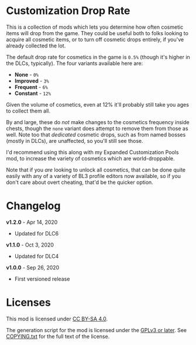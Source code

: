 Customization Drop Rate
=======================

This is a collection of mods which lets you determine how often cosmetic items
will drop from the game.  They could be useful both to folks looking to acquire
all cosmetic items, or to turn off cosmetic drops entirely, if you've already
collected the lot.

The default drop rate for cosmetics in the game is `0.5%` (though it's higher in
the DLCs, typically).  The four variants available here are:

* **None** - `0%`
* **Improved** - `3%`
* **Frequent** - `6%`
* **Constant** - `12%`

Given the volume of cosmetics, even at 12% it'll probably still take you ages to
collect them all.

By and large, these do *not* make changes to the cosmetics frequency inside
chests, though the `none` variant does attempt to remove them from those as well.
Note too that *dedicated* cosmetic drops, such as from named bosses (mostly in
DLCs), are unaffected, so you'll still see those.

I'd recommend using this along with my Expanded Customization Pools mod, to
increase the variety of cosmetics which are world-droppable.

Note that if you *are* looking to unlock all cosmetics, that can be done quite
easily with any of a variety of BL3 profile editors now available, so if you
don't care about overt cheating, that'd be the quicker option.

Changelog
=========

**v1.2.0** - Apr 14, 2020
 * Updated for DLC6

**v1.1.0** - Oct 3, 2020
 * Updated for DLC4

**v1.0.0** - Sep 26, 2020
 * First versioned release
 
Licenses
========

This mod is licensed under [CC BY-SA 4.0](https://creativecommons.org/licenses/by-sa/4.0/).

The generation script for the mod is licensed under the
[GPLv3 or later](https://www.gnu.org/licenses/quick-guide-gplv3.html).
See [COPYING.txt](../../COPYING.txt) for the full text of the license.

